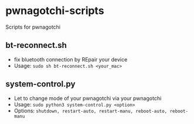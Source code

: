 # pwnagotchi-scripts
Scripts for pwnagotchi

## bt-reconnect.sh
- fix bluetooth connection by REpair your device
- Usage: ```sudo sh bt-reconnect.sh <your_mac>```

## system-control.py
- Let to change mode of your pwnagotchi via your pwnagotchi
- Usage: ```sudo python3 system-control.py <option>```
- Options: ```shutdown, restart-auto, restart-manu, reboot-auto, reboot-manu```
